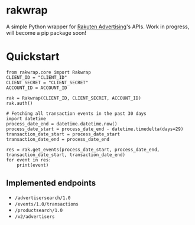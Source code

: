 # rakwrap
A simple Python wrapper for [Rakuten Advertising](https://developers.rakutenadvertising.com/documentation/en-CA/affiliate_apis)'s APIs.
Work in progress, will become a pip package soon!

# Quickstart
```
from rakwrap.core import Rakwrap
CLIENT_ID = "CLIENT_ID"
CLIENT_SECRET = "CLIENT_SECRET"
ACCOUNT_ID = ACCOUNT_ID

rak = Rakwrap(CLIENT_ID, CLIENT_SECRET, ACCOUNT_ID)
rak.auth()

# Fetching all transaction events in the past 30 days
import datetime
process_date_end = datetime.datetime.now()
process_date_start = process_date_end - datetime.timedelta(days=29)
transaction_date_start = process_date_start
transaction_date_end = process_date_end

res = rak.get_events(process_date_start, process_date_end, transaction_date_start, transaction_date_end)
for event in res:
    print(event)
```

## Implemented endpoints
- `​/advertisersearch​/1.0`
- `​/events​/1.0​/transactions`
- `/productsearch/1.0`
- `​/v2​/advertisers`